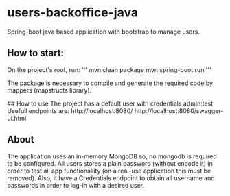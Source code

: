 # users-backoffice-java
Spring-boot java based application with bootstrap to manage users.

## How to start:

On the project's root, run:
'''
mvn clean package
mvn spring-boot:run
'''

The package is necessary to compile and generate the required code by mappers (mapstructs library).

## How to use
The project has a default user with credentials admin:test
Usefull endpoints are:
http://localhost:8080/
http://localhost:8080/swagger-ui.html

## About
The application uses an in-memory MongoDB so, no mongodb is required to be configured.
All users stores a plain password (without encode it) in order to test all app functionallity (on a real-use application this must be removed).
Also, it have a Credentials endpoint to obtain all username and passwords in order to log-in with a desired user.

